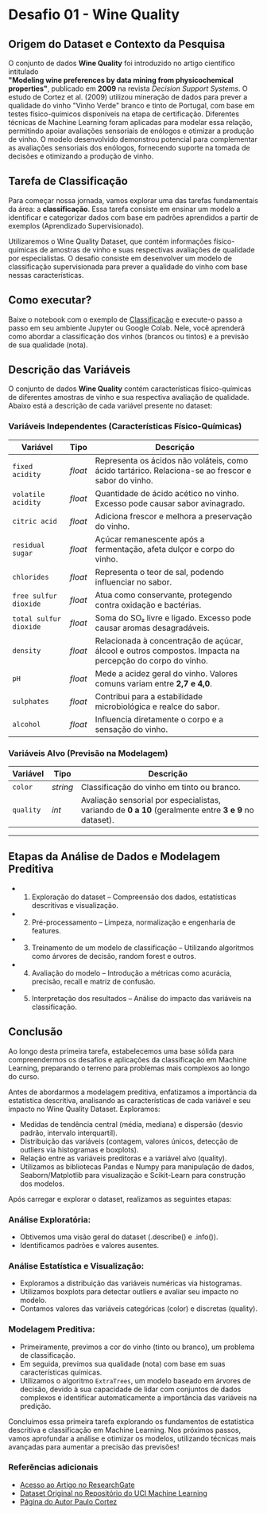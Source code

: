 # Desafio 01 - Wine Quality

## Origem do Dataset e Contexto da Pesquisa

O conjunto de dados **Wine Quality** foi introduzido no artigo científico intitulado  
**"Modeling wine preferences by data mining from physicochemical properties"**, publicado em **2009** na revista *Decision Support Systems*. O estudo de Cortez et al. (2009) utilizou mineração de dados para prever a qualidade do vinho "Vinho Verde" branco e tinto de Portugal, com base em testes físico-químicos disponíveis na etapa de certificação. Diferentes técnicas de Machine Learning foram aplicadas para modelar essa relação, permitindo apoiar avaliações sensoriais de enólogos e otimizar a produção de vinho. O modelo desenvolvido demonstrou potencial para complementar as avaliações sensoriais dos enólogos, fornecendo suporte na tomada de decisões e otimizando a produção de vinho.

## Tarefa de Classificação

Para começar nossa jornada, vamos explorar uma das tarefas fundamentais da área: a **classificação**. Essa tarefa consiste em ensinar um modelo a identificar e categorizar dados com base em padrões aprendidos a partir de exemplos (Aprendizado Supervisionado).

Utilizaremos o Wine Quality Dataset, que contém informações físico-químicas de amostras de vinho e suas respectivas avaliações de qualidade por especialistas. O desafio consiste em desenvolver um modelo de classificação supervisionada para prever a qualidade do vinho com base nessas características.

## Como executar? 

Baixe o notebook com o exemplo de [Classificação](./winequality_ml_classifier.ipynb) e execute-o passo a passo em seu ambiente Jupyter ou Google Colab. Nele, você aprenderá como abordar a classificação dos vinhos (brancos ou tintos) e a previsão de sua qualidade (nota).

## Descrição das Variáveis

O conjunto de dados **Wine Quality** contém características físico-químicas de diferentes amostras de vinho e sua respectiva avaliação de qualidade. Abaixo está a descrição de cada variável presente no dataset:

### Variáveis Independentes (Características Físico-Químicas)

| **Variável**            | **Tipo**  | **Descrição** |
|-------------------------|----------|--------------|
| `fixed acidity`        | *float*  | Representa os ácidos não voláteis, como ácido tartárico. Relaciona-se ao frescor e sabor do vinho. |
| `volatile acidity`     | *float*  | Quantidade de ácido acético no vinho. Excesso pode causar sabor avinagrado. |
| `citric acid`         | *float*  | Adiciona frescor e melhora a preservação do vinho. |
| `residual sugar`      | *float*  | Açúcar remanescente após a fermentação, afeta dulçor e corpo do vinho. |
| `chlorides`           | *float*  | Representa o teor de sal, podendo influenciar no sabor. |
| `free sulfur dioxide` | *float*  | Atua como conservante, protegendo contra oxidação e bactérias. |
| `total sulfur dioxide`| *float*  | Soma do SO₂ livre e ligado. Excesso pode causar aromas desagradáveis. |
| `density`            | *float*  | Relacionada à concentração de açúcar, álcool e outros compostos. Impacta na percepção do corpo do vinho. |
| `pH`                 | *float*  | Mede a acidez geral do vinho. Valores comuns variam entre **2,7 e 4,0**. |
| `sulphates`          | *float*  | Contribui para a estabilidade microbiológica e realce do sabor. |
| `alcohol`            | *float*  | Influencia diretamente o corpo e a sensação do vinho. |

### Variáveis Alvo (Previsão na Modelagem)

| **Variável** | **Tipo**  | **Descrição** |
|-------------|----------|--------------|
| `color`     | *string* | Classificação do vinho em tinto ou branco. |
| `quality`   | *int*    | Avaliação sensorial por especialistas, variando de **0 a 10** (geralmente entre **3 e 9** no dataset). |

---

## Etapas da Análise de Dados e Modelagem Preditiva

- 1. Exploração do dataset – Compreensão dos dados, estatísticas descritivas e visualização.
- 2. Pré-processamento – Limpeza, normalização e engenharia de features.
- 3. Treinamento de um modelo de classificação – Utilizando algoritmos como árvores de decisão, random forest e outros.
- 4. Avaliação do modelo – Introdução a métricas como acurácia, precisão, recall e matriz de confusão.
- 5. Interpretação dos resultados – Análise do impacto das variáveis na classificação.

## Conclusão

Ao longo desta primeira tarefa, estabelecemos uma base sólida para compreendermos os desafios e aplicações da classificação em Machine Learning, preparando o terreno para problemas mais complexos ao longo do curso.

Antes de abordarmos a modelagem preditiva, enfatizamos a importância da estatística descritiva, analisando as características de cada variável e seu impacto no Wine Quality Dataset. Exploramos:

- Medidas de tendência central (média, mediana) e dispersão (desvio padrão, intervalo interquartil).
- Distribuição das variáveis (contagem, valores únicos, detecção de outliers via histogramas e boxplots).
- Relação entre as variáveis preditoras e a variável alvo (quality).
- Utilizamos as bibliotecas Pandas e Numpy para manipulação de dados, Seaborn/Matplotlib para visualização e Scikit-Learn para construção dos modelos.

Após carregar e explorar o dataset, realizamos as seguintes etapas:

### Análise Exploratória:

- Obtivemos uma visão geral do dataset (.describe() e .info()).
- Identificamos padrões e valores ausentes.


### Análise Estatística e Visualização:

- Exploramos a distribuição das variáveis numéricas via histogramas.
- Utilizamos boxplots para detectar outliers e avaliar seu impacto no modelo.
- Contamos valores das variáveis categóricas (color) e discretas (quality).


### Modelagem Preditiva:

- Primeiramente, previmos a cor do vinho (tinto ou branco), um problema de classificação.
- Em seguida, previmos sua qualidade (nota) com base em suas características químicas.
- Utilizamos o algoritmo `ExtraTrees`, um modelo baseado em árvores de decisão, devido à sua capacidade de lidar com conjuntos de dados complexos e identificar automaticamente a importância das variáveis na predição.

Concluímos essa primeira tarefa explorando os fundamentos de estatística descritiva e classificação em Machine Learning.
Nos próximos passos, vamos aprofundar a análise e otimizar os modelos, utilizando técnicas mais avançadas para aumentar a precisão das previsões!

### Referências adicionais
- [Acesso ao Artigo no ResearchGate](https://www.researchgate.net/publication/228342091_Modeling_wine_preferences_by_data_mining_from_physicochemical_properties)  
- [Dataset Original no Repositório do UCI Machine Learning](https://archive.ics.uci.edu/dataset/186/wine%2Bquality)
- [Página do Autor Paulo Cortez](https://www3.dsi.uminho.pt/pcortez/wine/)

<!-- e [Regressão](./winequality_ml_regressor.ipynb)  
Os resultados indicaram que a **máquina de vetor de suporte (SVM)** obteve desempenho superior em comparação com os métodos de **regressão múltipla e redes neurais**. 

### 📌 **Referência completa do artigo**
Cortez, P., Cerdeira, A., Almeida, F., Matos, T., & Reis, J. (2009).  
**Modeling wine preferences by data mining from physicochemical properties**.  
*Decision Support Systems*, **47(4), 547-553**.  
🔗 
- [Artigo no CMU StatLib](http://lib.stat.cmu.edu/datasets/)
-->
